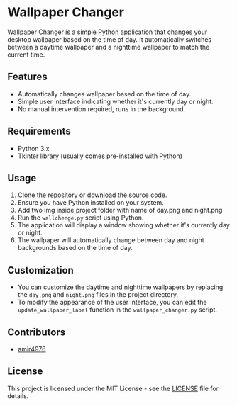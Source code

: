 # Wallpaper Changer

Wallpaper Changer is a simple Python application that changes your desktop wallpaper based on the time of day. It automatically switches between a daytime wallpaper and a nighttime wallpaper to match the current time.

## Features

- Automatically changes wallpaper based on the time of day.
- Simple user interface indicating whether it's currently day or night.
- No manual intervention required, runs in the background.

## Requirements

- Python 3.x
- Tkinter library (usually comes pre-installed with Python)

## Usage

1. Clone the repository or download the source code.
2. Ensure you have Python installed on your system.
3. Add two img inside project folder with name of day.png and night.png
4. Run the `wallchenge.py` script using Python.
5. The application will display a window showing whether it's currently day or night.
6. The wallpaper will automatically change between day and night backgrounds based on the time of day.

## Customization

- You can customize the daytime and nighttime wallpapers by replacing the `day.png` and `night.png` files in the project directory.
- To modify the appearance of the user interface, you can edit the `update_wallpaper_label` function in the `wallpaper_changer.py` script.

## Contributors

- [amir4976](https://github.com/amir4976)

## License

This project is licensed under the MIT License - see the [LICENSE](LICENSE) file for details.
